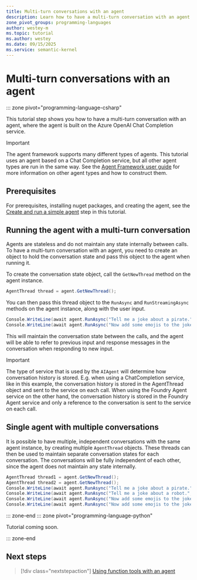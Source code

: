 ```yaml
---
title: Multi-turn conversations with an agent
description: Learn how to have a multi-turn conversation with an agent
zone_pivot_groups: programming-languages
author: westey-m
ms.topic: tutorial
ms.author: westey
ms.date: 09/15/2025
ms.service: semantic-kernel
---
```


# Multi-turn conversations with an agent

::: zone pivot="programming-language-csharp"

This tutorial step shows you how to have a multi-turn conversation with an agent, where the agent is built on the Azure OpenAI Chat Completion service.

> [!IMPORTANT]
> The agent framework supports many different types of agents. This tutorial uses an agent based on a Chat Completion service, but all other agent types are run in the same way. See the [Agent Framework user guide](../user-guide/index.md) for more information on other agent types and how to construct them.

## Prerequisites

For prerequisites, installing nuget packages, and creating the agent, see the [Create and run a simple agent](./run-agent.md) step in this tutorial.

## Running the agent with a multi-turn conversation

Agents are stateless and do not maintain any state internally between calls.
To have a multi-turn conversation with an agent, you need to create an object to hold the conversation state and pass this object to the agent when running it.

To create the conversation state object, call the `GetNewThread` method on the agent instance.

```csharp
AgentThread thread = agent.GetNewThread();
```

You can then pass this thread object to the `RunAsync` and `RunStreamingAsync` methods on the agent instance, along with the user input.

```csharp
Console.WriteLine(await agent.RunAsync("Tell me a joke about a pirate.", thread));
Console.WriteLine(await agent.RunAsync("Now add some emojis to the joke and tell it in the voice of a pirate's parrot.", thread));
```

This will maintain the conversation state between the calls, and the agent will be able to refer to previous input and response messages in the conversation when responding to new input.

> [!IMPORTANT]
> The type of service that is used by the `AIAgent` will determine how conversation history is stored. E.g. when using a ChatCompletion service, like in this example, the conversation history is stored in the AgentThread object and sent to the service on each call. When using the Foundry Agent service on the other hand, the conversation history is stored in the Foundry Agent service and only a reference to the conversation is sent to the service on each call.

## Single agent with multiple conversations

It is possible to have multiple, independent conversations with the same agent instance, by creating multiple `AgentThread` objects.
These threads can then be used to maintain separate conversation states for each conversation.
The conversations will be fully independent of each other, since the agent does not maintain any state internally.

```csharp
AgentThread thread1 = agent.GetNewThread();
AgentThread thread2 = agent.GetNewThread();
Console.WriteLine(await agent.RunAsync("Tell me a joke about a pirate.", thread1));
Console.WriteLine(await agent.RunAsync("Tell me a joke about a robot.", thread2));
Console.WriteLine(await agent.RunAsync("Now add some emojis to the joke and tell it in the voice of a pirate's parrot.", thread1));
Console.WriteLine(await agent.RunAsync("Now add some emojis to the joke and tell it in the voice of a robot.", thread2));
```

::: zone-end
::: zone pivot="programming-language-python"

Tutorial coming soon.

::: zone-end

## Next steps

> [!div class="nextstepaction"]
> [Using function tools with an agent](./function-tools.md)